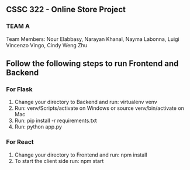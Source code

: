 ## CSSC 322 - Online Store Project
### TEAM A
Team Members: Nour Elabbasy, Narayan Khanal, Nayma Labonna, Luigi Vincenzo Vingo, Cindy Weng Zhu

## Follow the following steps to run Frontend and Backend

### For Flask

1. Change your directory to Backend and run: virtualenv venv
2. Run: venv/Scripts/activate on Windows or source venv/bin/activate on Mac
3. Run: pip install -r requirements.txt
4. Run: python app.py

### For React

1. Change your directory to Frontend and run: npm install
2. To start the client side run: npm start

